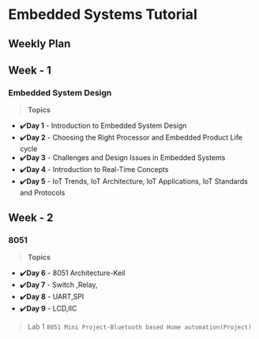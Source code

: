 # Embedded Systems Tutorial
## Weekly Plan

## Week - 1
### Embedded System Design 
> <B> Topics </B>
- ✔️<B>Day 1</B> - Introduction to Embedded System Design
- ✔️<B>Day 2</B> - Choosing the Right Processor and Embedded Product Life cycle
- ✔️<B>Day 3</B> - Challenges and Design Issues in Embedded Systems
- ✔️<B>Day 4</B> - Introduction to Real-Time Concepts
- ✔️<B>Day 5</B> - IoT Trends, IoT Architecture, IoT Applications, IoT Standards and Protocols

## Week - 2
### 8051 
> <B> Topics </B>
- ✔️<B>Day 6</B> - 8051 Architecture-Keil
- ✔️<B>Day 7</B> - Switch ,Relay,
- ✔️<B>Day 8</B> - UART,SPI
- ✔️<B>Day 9</B> - LCD,IIC

> Lab 1
```8051 Mini Project-Bluetooth based Home automation(Project)```
 
